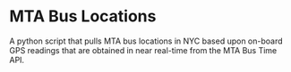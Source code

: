 MTA Bus Locations
=================
A python script that pulls MTA bus locations in NYC based upon on-board GPS readings that are obtained in near real-time from the MTA Bus Time API.

